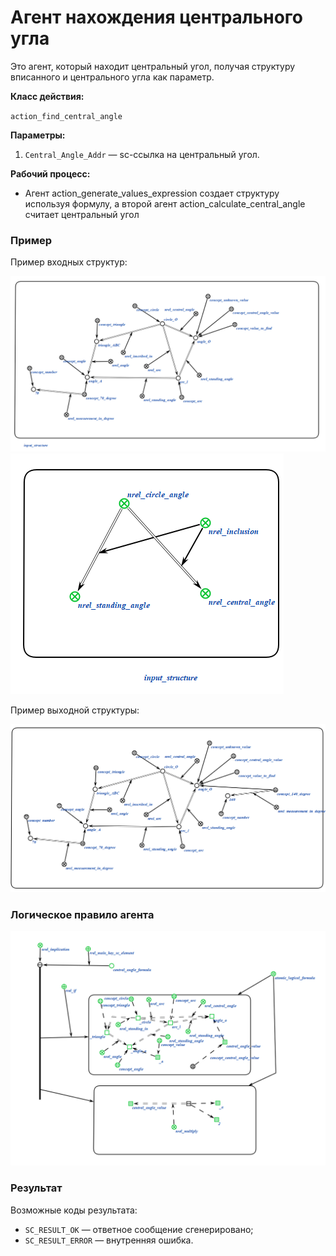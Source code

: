 # Агент нахождения центрального угла

Это агент, который находит центральный угол, получая структуру вписанного и центрального угла как параметр.

**Класс действия:**

`action_find_central_angle`

**Параметры:**

1. `Central_Angle_Addr` — sc-ссылка на центральный угол.

**Рабочий процесс:**

* Агент action_generate_values_expression создает структуру используя формулу, а второй агент action_calculate_central_angle считает центральный угол
### Пример

Пример входных структур:

<img src="../imgs/7.png"></img>
<img src="../imgs/2.png"></img>


Пример выходной структуры:

<img src="../imgs/6.png"></img>

### Логическое правило агента
<img src="../imgs/5.png"></img>

### Результат

Возможные коды результата:
 
* `SC_RESULT_OK` — ответное сообщение сгенерировано;
* `SC_RESULT_ERROR` — внутренняя ошибка.


